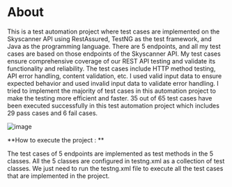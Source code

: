 # **About**

This is a test automation project where test cases are implemented on the Skyscanner API using RestAssured, TestNG as the test framework, and Java as the programming language. There are 5 endpoints, and all my 
test cases are based on those endpoints of the Skyscanner API. My test cases ensure comprehensive coverage of our REST API testing and validate its functionality and reliability. The test cases include HTTP 
method testing, API error handling, content validation, etc. I used valid input data to ensure expected behavior and used invalid input data to validate error handling. I tried to implement the majority of 
test cases in this automation project to make the testing more efficient and faster. 35 out of 65 test cases have been executed successfully in this test automation project which includes 29 pass cases and 
6 fail cases.


![image](https://github.com/Imrulhassankhanporosh/Skyscanner_API/assets/52894925/2160928f-db44-4205-858c-f3bedc5e53a5)

 
**How to execute the project : **

The test cases of 5 endpoints are implemented as test methods in the 5 classes. All the 5 classes are configured in testng.xml as a collection of test classes. We just need to run the testng.xml file to execute all the test cases that are implemented in the project.
